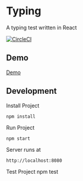# Typing

A typing test written in React

[![CircleCI](https://circleci.com/gh/EdwardHoward/Typing/tree/master.svg?style=svg)](https://circleci.com/gh/EdwardHoward/Typing/tree/master)

## Demo
[Demo](https://edwardhoward.io)

## Development

Install Project

    npm install

Run Project 

    npm start

Server runs at 

    http://localhost:8080

Test Project
   npm test